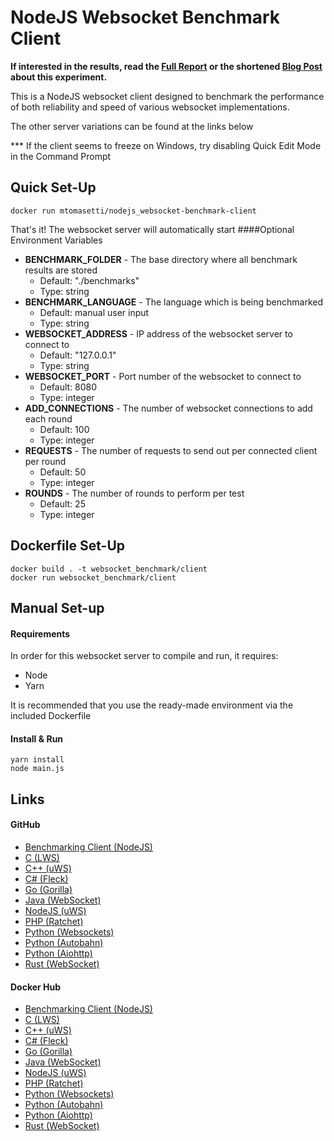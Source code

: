 # NodeJS Websocket Benchmark Client

<b>If interested in the results, read the [Full Report](https://www.researchgate.net/publication/348993267_An_Analysis_of_the_Performance_of_Websockets_in_Various_Programming_Languages_and_Libraries) 
or the shortened [Blog Post](https://matttomasetti.medium.com/websocket-performance-comparison-10dc89367055) 
about this experiment.</b>

This is a NodeJS websocket client designed to 
benchmark the performance of both reliability and speed of various 
websocket implementations.

The other server variations can be found at the links below

*** If the client seems to freeze on Windows, try disabling Quick Edit Mode in the Command Prompt
 
## Quick Set-Up
```
docker run mtomasetti/nodejs_websocket-benchmark-client
```
That's it! The websocket server will automatically start
####Optional Environment Variables
* <b>BENCHMARK_FOLDER</b> - The base directory where all benchmark results are stored
    * Default: "./benchmarks"
    * Type: string
* <b>BENCHMARK_LANGUAGE</b> - The language which is being benchmarked
    * Default: manual user input
    * Type: string
* <b>WEBSOCKET_ADDRESS</b> - IP address of the websocket server to connect to
    * Default: "127.0.0.1"
    * Type: string
* <b>WEBSOCKET_PORT</b>  - Port number of the websocket to connect to
    * Default: 8080
    * Type: integer
* <b>ADD_CONNECTIONS</b>  - The number of websocket connections to add each round
    * Default: 100
    * Type: integer
* <b>REQUESTS</b> - The number of requests to send out per connected client per round
    * Default: 50
    * Type: integer
* <b>ROUNDS</b> - The number of rounds to perform per test
    * Default: 25
    * Type: integer


## Dockerfile Set-Up
```
docker build . -t websocket_benchmark/client
docker run websocket_benchmark/client
```

## Manual Set-up
#### Requirements
In order for this websocket server to compile and run, it requires:
* Node
* Yarn

It is recommended that you use the ready-made environment via the
included Dockerfile

#### Install & Run
```
yarn install
node main.js
```

## Links

#### GitHub
* [Benchmarking Client (NodeJS)](https://github.com/matttomasetti/NodeJS_Websocket-Benchmark-Client)
* [C (LWS)](https://github.com/matttomasetti/C-LWS_Websocket-Benchmark-Server)
* [C++ (uWS)](https://github.com/matttomasetti/CPP-uWS_Websocket-Benchmark-Server)
* [C# (Fleck)](https://github.com/matttomasetti/CS-Fleck_Websocket-Benchmark-Server)
* [Go (Gorilla)](https://github.com/matttomasetti/Go-Gorilla_Websocket-Benchmark-Server)
* [Java (WebSocket)](https://github.com/matttomasetti/Java-WebSocket_Websocket-Benchmark-Server)
* [NodeJS (uWS)](https://github.com/matttomasetti/NodeJS-uWS_Websocket-Benchmark-Server)
* [PHP (Ratchet)](https://github.com/matttomasetti/PHP-Ratchet_Websocket-Benchmark-Server)
* [Python (Websockets)](https://github.com/matttomasetti/Python-Websockets_Websocket-Benchmark-Server)
* [Python (Autobahn)](https://github.com/matttomasetti/Python-Autobahn_Websocket-Benchmark-Server)
* [Python (Aiohttp)](https://github.com/matttomasetti/Python-Aiohttp_Websocket-Benchmark-Server)
* [Rust (WebSocket)](https://github.com/matttomasetti/Rust-WebSocket_Websocket-Benchmark-Server)

#### Docker Hub
* [Benchmarking Client (NodeJS)](https://hub.docker.com/r/mtomasetti/nodejs_websocket-benchmark-client)
* [C (LWS)](https://hub.docker.com/r/mtomasetti/c-lws_websocket-benchmark-server)
* [C++ (uWS)](https://hub.docker.com/r/mtomasetti/cpp-uws_websocket-benchmark-server)
* [C# (Fleck)](https://hub.docker.com/repository/docker/mtomasetti/cs-fleck_websocket-benchmark-server)
* [Go (Gorilla)](https://hub.docker.com/r/mtomasetti/go-gorilla_websocket-benchmark-server)
* [Java (WebSocket)](https://hub.docker.com/r/mtomasetti/java-websocket_websocket-benchmark-server)
* [NodeJS (uWS)](https://hub.docker.com/r/mtomasetti/nodejs-uws_websocket-benchmark-server)
* [PHP (Ratchet)](https://hub.docker.com/r/mtomasetti/php-ratchet_websocket-benchmark-server)
* [Python (Websockets)](https://hub.docker.com/r/mtomasetti/python-websockets_websocket-benchmark-server)
* [Python (Autobahn)](https://hub.docker.com/repository/docker/mtomasetti/python-autobahn_websocket-benchmark-server)
* [Python (Aiohttp)](https://hub.docker.com/repository/docker/mtomasetti/python-aiohttp_websocket-benchmark-server)
* [Rust (WebSocket)](https://hub.docker.com/r/mtomasetti/rust-websocket_websocket-benchmark-server)
